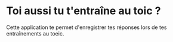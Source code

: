 # Toi aussi tu t'entraîne au toic ? 

Cette application te permet d'enregistrer tes réponses lors de tes entraînements au toeic.